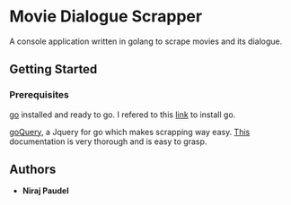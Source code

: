 # Movie Dialogue Scrapper

A console application written in golang to scrape movies and its dialogue.

## Getting Started

### Prerequisites

[go](https://golang.org/) installed and ready to go. I refered to this [link](https://golang.org/doc/install) to install go.

[goQuery](https://github.com/PuerkitoBio/goquery), a Jquery for go which makes scrapping way easy. [This](https://godoc.org/github.com/PuerkitoBio/goquery) documentation is very thorough and is easy to grasp.

## Authors

-   **Niraj Paudel**
